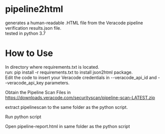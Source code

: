 # pipeline2html
generates a human-readable .HTML file from the Veracode pipeline verification results.json file.<br />
tested in python 3.7<br />

# How to Use
<p>
In directory where requirements.txt is located.<br />
run: pip install -r requirements.txt to install json2html package.<br />
Edit the code to insert your Veracode credentials in --veracode_api_id and --veracode_api_key parameters.<br />

Obtain the Pipeline Scan Files in https://downloads.veracode.com/securityscan/pipeline-scan-LATEST.zip<br />

extract pipelinescan to the same folder as the python script.<br />

Run python script<br />

Open pipeline-report.html in same folder as the python script<br />

</p>
